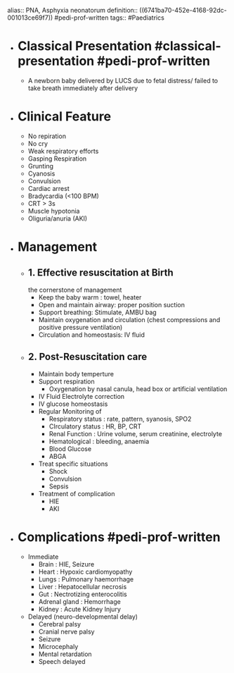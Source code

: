 alias:: PNA, Asphyxia neonatorum
definition:: ((6741ba70-452e-4168-92dc-001013ce69f7)) #pedi-prof-written
tags:: #Paediatrics

- # Classical Presentation #classical-presentation #pedi-prof-written
	- A newborn baby delivered by LUCS due to fetal distress/ failed to take breath immediately after delivery
- # Clinical Feature
	- No repiration
	- No cry
	- Weak respiratory efforts
	- Gasping Respiration
	- Grunting
	- Cyanosis
	- Convulsion
	- Cardiac arrest
	- Bradycardia (<100 BPM)
	- CRT > 3s
	- Muscle hypotonia
	- Oliguria/anuria (AKI)
- # Management
	- ## 1. Effective resuscitation at Birth
	  the cornerstone of management
		- Keep the baby warm : towel, heater
		- Open and maintain airway: proper position suction
		- Support breathing: Stimulate, AMBU bag
		- Maintain oxygenation and circulation (chest compressions and positive pressure ventilation)
		- Circulation and homeostasis: IV fluid
	- ## 2. Post-Resuscitation care
		- Maintain body temperture
		- Support respiration
			- Oxygenation by nasal canula, head box or artificial ventilation
		- IV Fluid Electrolyte correction
		- IV glucose homeostasis
		- Regular Monitoring of
			- Respiratory status : rate, pattern, syanosis, SPO2
			- CIrculatory status : HR, BP, CRT
			- Renal Function : Urine volume, serum creatinine, electrolyte
			- Hematological : bleeding, anaemia
			- Blood Glucose
			- ABGA
		- Treat specific situations
			- Shock
			- Convulsion
			- Sepsis
		- Treatment of complication
			- HIE
			- AKI
- # Complications #pedi-prof-written
	- Immediate
		- Brain : HIE, Seizure
		- Heart : Hypoxic cardiomyopathy
		- Lungs : Pulmonary haemorrhage
		- Liver : Hepatocellular necrosis
		- Gut : Nectrotizing enterocolitis
		- Adrenal gland : Hemorrhage
		- Kidney : Acute Kidney Injury
	- Delayed (neuro-developmental delay)
		- Cerebral palsy
		- Cranial nerve palsy
		- Seizure
		- Microcephaly
		- Mental retardation
		- Speech delayed